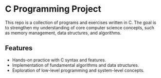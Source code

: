 # C Programming Project

This repo is a collection of programs and exercises written in C. The goal is to strengthen my understanding of core computer science concepts, such as memory management, data structures, and algorithms. 

## Features
- Hands-on practice with C syntax and features.
- Implementation of fundamental algorithms and data structures.
- Exploration of low-level programming and system-level concepts.

